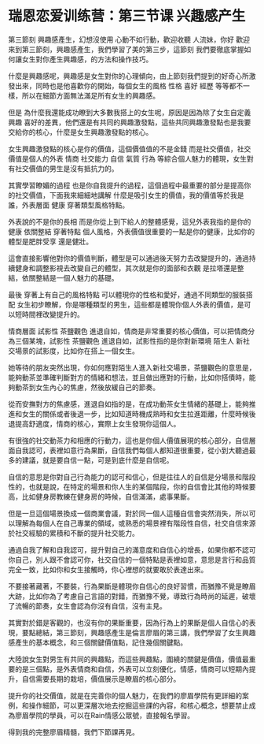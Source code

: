 # 瑞恩恋爱训练营：第三节课 兴趣感产生

第三節刻 興趣感產生，幻想沒使用 心動不如行動，歡迎收聽 人流妹，你好 歡迎來到第三節刻，興趣感產生，我們學習了美的第三步，這節刻 我們要徹底掌握如何讓女生對你產生興趣感，的方法和操作技巧。

什麼是興趣感呢，興趣感是女生對你的心理傾向，由上節刻我們提到的好奇心所激發出來，同時也是他喜歡你的開始，每個女生的風格 性格 喜好 經歷 等等都不一樣，所以在細節方面無法滿足所有女生的興趣感。

但是 為什麼我還能成功瞭到大多數我搭上的女生呢，原因是因為除了女生自定義 興趣 喜好的差異，他們還是有共同的興趣激發點，這些共同興趣激發點也是我要交給你的核心，什麼是女生興趣激發點的核心。

女生興趣激發點的核心是你的價值，這個價值值的不是金錢 而是社交價值，社交價值是個人的外表 情商 社交能力 自信 氣質 行為 等綜合個人魅力的體現，女生對有社交價值的男生是沒有抵抗力的。

其實學習瞭媚的過程 也是你自我提升的過程，這個過程中最重要的部分是提高你的社交價值，下面我來細細地講解 什麼是吸引女生的價值，我的價值等於我是誰，外表層面 健康 穿著類型風格特點。

外表說的不是你的長相 而是你從上到下給人的整體感覺，這兒外表我指的是你的健康 依關整結 穿著特點 個人風格，外表價值很重要的一點是你的健康，比如你的體型是肥胖受享 還是健壯。

這會直接影響他對你的價值判斷，體型是可以通過後天努力去改變提升的，通過持續健身和調整影視去改變自己的體型，其次就是你的面部和衣觀 是拉塔還是整結，依關整結是一個人魅力的基礎。

最後 穿著上有自己的風格特點 可以體現你的性格和愛好，通過不同類型的服裝搭配 女生初步瞭解，你是哪種類型的男生，這些都是體現你個人外表的價值，是可以短時間裡改變提升的。

情商層面 試影性 茶鹽觀色 進退自如，情商是非常重要的核心價值，可以把情商分為三個某塊，試影性 茶鹽觀色 進退自如，試影性指的是你對新環境 陌生人 新社交場景的試影度，比如你在搭上一個女生。

她等待的朋友突然出現，你如何應對陌生人進入新社交場景，茶鹽觀色的意思是，能夠動茶並準確判斷對方的情緒和想法，並且做出應對的行動，比如你搭債時，能夠動茶到女生內心的焦慮，然後放緩自己的節奏。

從而安撫對方的焦慮感，進退自如指的是，在成功動茶女生情緒的基礎上，能夠推進和女生的關係或者後退一步，比如知道時機成熟時和女生拉進距離，什麼時候後退提高舒適度，情商的核心，實際上女生發現你這個人。

有很強的社交動茶力和相應的行動力，這也是你個人價值展現的核心部分，自信層面自我認可，表裡如意行為果斷，自信我們每個人都知道很重要，從小到大聽過最多的建議，就是要自信一點，可是到底什麼是自信呢。

自信的意思是你對自己行為能力的認可和信心，但是往往人的自信是分場景和階段性的，也就是說，在特定的場景和你人生的某個階段，你的自信會比其他的時候要高，比如健身房教練在健身房的時候，自信滿滿，處事果斷。

但是一旦這個場景換成一個商業會議，對於同一個人這種自信會突然消失，所以可以理解為每個人在自己專業的領域，或熟悉的場景裡有階段性自信，社交自信來源於社交經驗的累積和不斷的提升社交能力。

通過自我了解和自我認可，提升對自己的滿意度和自信心的增長，如果你都不認可你自己，別人跟不會認可你，社交自信的一個特點是表裡如意，意思是言行和品質完全一致，比如你和女生接觸時，你心裡想的就要敢於表達出來。

不要接著藏著，不要裝，行為果斷是體現你自信心的良好習慣，而猶豫不覺是瞭眉大跡，比如你為了考慮自己言語的對錯，而猶豫不覺，導致行為時尚的延遲，破壞了流暢的節奏，女生會認為你沒有自信，沒有主見。

其實對於錯是客觀的，也沒有你的果斷重要，因為行為上的果斷是個人自信心的表現，要點總結，第三節刻，興趣感產生是倫言廖眉的第三講，我們學習了女生興趣感產生的基本概念，和三個關鍵價值點，記住幾個關鍵點。

大陸說女生對男生有共同的興趣點，而這些興趣點，圍繞的關鍵是價值，價值最重要的是三個點，是外表情商和自信，外表可以立刻優化，情感，情商可以短期內提升，自信需要長期的栽培，價值展示是瞭眉的核心部分。

提升你的社交價值，就是在完善你的個人魅力，在我們的廖眉學院有更詳細的案例，和操作細節，可以更深層次地去挖掘這些課的內容，和核心概念，想要禁止成為廖眉學院的學員，可以在Rain情感公眾號，直接報名學習。

得到我的完整廖眉精髓，我們下節課再見。